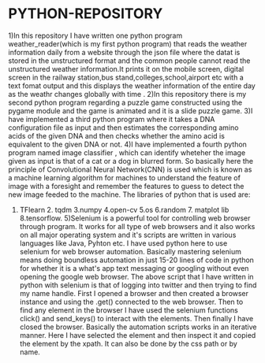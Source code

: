 # PYTHON-REPOSITORY
1)In this repository I have written one python program  weather_reader(which is my first python program) that reads the weather information daily from a website through the json file where the datat is stored in the unstructured format and the common people cannot read the unstructured weather information.It prints it on the mobile screen, digital screen in the railway station,bus stand,colleges,school,airport etc with a text fomat output and this displays the weather information of the entire day as the weathr changes globally with time .
2)In this repository there is my second python program regarding a puzzle game constructed using the pygame module and the game is animated and it is a slide puzzle game.
3)I have implemented a third python program where it takes a DNA configuration file as input and then estimates the corresponding amino acids of the given DNA and then checks whether the amino acid is equivalent to the given DNA or not.
4)I have implemented a fourth python program named image classifier , which can identify wheteher the image given as input is that of a cat or a dog in blurred form. So basically here the principle of Convolutional Neural Network(CNN) is used which is known as a machine learning algorithm for machines to understand the feature of image with a foresight and remember the features to guess to detect the new image feeded to the machine. The libraries of python that is used are:
1. TFlearn 2. tqdm 3.numpy 4.open-cv 5.os 6.random 7. matplot lib 8.tensorflow.
5)Selenium is a powerful tool for controlling web browser through program. It works for all type of web browsers and it also works on all major operating system and it's scripts are written in various languages like Java, Pyhton etc. I have used python here to use selenium for web browser automation. Basically mastering selenium means doing boundless automation in just 15-20 lines of code in python for whether it is a what's app text messaging or googling without even opening the google web browser. The above script that I have written in python with selenium is that of logging into twitter and then trying to find my name handle. First I opened a browser and then created a browser instance and using the .get() connected to the web browser. Then to find any element in the browser I have used the selenium functions click() and send_keys() to interact with the elements. Then finally I have closed the browser. Basically the automation scripts works in an iterative manner. Here I have selected the element and then inspect it and copied the element by the xpath. It can also be done by the css path or by name.
